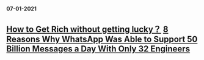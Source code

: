 
#### 07-01-2021

[How to Get Rich without getting lucky？](https://github.com/shyan1/Aloha/discussions/1)
[8 Reasons Why WhatsApp Was Able to Support 50 Billion Messages a Day With Only 32 Engineers](https://github.com/shyan1/Aloha/discussions/36)
---
